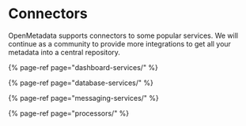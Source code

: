 # Connectors

OpenMetadata supports connectors to some popular services. We will continue as a community to provide more integrations to get all your metadata into a central repository.

{% page-ref page="dashboard-services/" %}

{% page-ref page="database-services/" %}

{% page-ref page="messaging-services/" %}

{% page-ref page="processors/" %}



